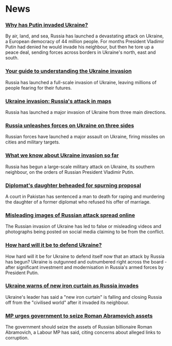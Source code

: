 # News
### [Why has Putin invaded Ukraine?](https://www.bbc.com/news/world-europe-56720589)
By air, land, and sea, Russia has launched a devastating attack on Ukraine, a European democracy of 44 million people. For months President Vladimir Putin had denied he would invade his neighbour, but then he tore up a peace deal, sending forces across borders in Ukraine's north, east and south.
### [Your guide to understanding the Ukraine invasion](https://www.bbc.com/news/world-europe-60513807)
Russia has launched a full-scale invasion of Ukraine, leaving millions of people fearing for their futures.
### [Ukraine invasion: Russia's attack in maps](https://www.bbc.com/news/world-europe-60506682)
Russia has launched a major invasion of Ukraine from three main directions.
### [Russia unleashes forces on Ukraine on three sides](https://www.bbc.com/news/world-europe-60503037)
Russian forces have launched a major assault on Ukraine, firing missiles on cities and military targets. 
### [What we know about Ukraine invasion so far](https://www.bbc.com/news/world-europe-60504334)
Russia has begun a large-scale military attack on Ukraine, its southern neighbour, on the orders of Russian President Vladimir Putin.
### [Diplomat's daughter beheaded for spurning proposal](https://www.bbc.com/news/world-asia-60514698)
A court in Pakistan has sentenced a man to death for raping and murdering the daughter of a former diplomat who refused his offer of marriage.
### [Misleading images of Russian attack spread online](https://www.bbc.com/news/60513452)
The Russian invasion of Ukraine has led to false or misleading videos and photographs being posted on social media claiming to be from the conflict.
### [How hard will it be to defend Ukraine?](https://www.bbc.com/news/world-europe-60492860)
How hard will it be for Ukraine to defend itself now that an attack by Russia has begun? Ukraine is outgunned and outnumbered right across the board - after significant investment and modernisation in Russia's armed forces by President Putin. 
### [Ukraine warns of new iron curtain as Russia invades](https://www.bbc.com/news/world-europe-60513116)
Ukraine's leader has said a "new iron curtain" is falling and closing Russia off from the "civilised world" after it invaded its neighbour. 
### [MP urges government to seize Roman Abramovich assets](https://www.bbc.com/news/uk-politics-60506563)
The government should seize the assets of Russian billionaire Roman Abramovich, a Labour MP has said, citing concerns about alleged links to corruption.
